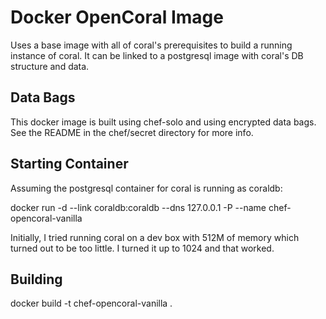 Docker OpenCoral Image
===

Uses a base image with all of coral's prerequisites to build a running instance of coral.  It can be linked to a postgresql image with coral's DB structure and data.

Data Bags
---
This docker image is built using chef-solo and using encrypted data bags.  See the README in the
chef/secret directory for more info.

Starting Container
---
Assuming the postgresql container for coral is running as coraldb:

docker run -d --link coraldb:coraldb --dns 127.0.0.1  -P --name chef-opencoral-vanilla

Initially, I tried running coral on a dev box with 512M of memory which turned out to be too little.  I turned it up to 
1024 and that worked.

Building
---
docker build -t chef-opencoral-vanilla .

